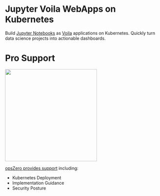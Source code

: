 # Jupyter Voila WebApps on Kubernetes

Build [Jupyter Notebooks](https://jupyter.org/) as
[Voila](https://github.com/voila-dashboards/voila) applications on Kubernetes.
Quickly turn data science projects into actionable dashboards.

# Pro Support

<a href="https://www.opszero.com"><img src="https://assets.opszero.com/images/opszero_11_29_2016.png" width="300px"/></a>

[opsZero provides support](https://www.opszero.com/devops) including:

- Kubernetes Deployment
- Implementation Guidance
- Security Posture

